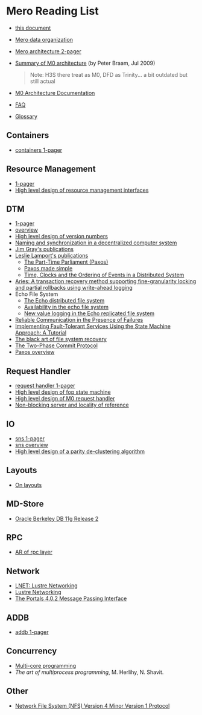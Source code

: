 Mero Reading List
=================

* [this document](https://docs.google.com/a/xyratex.com/document/d/1_IZk8KutJIcXdbM2ARSXtyJODfYEeQBnINo8hwLLMBs/edit?hl=en_US)
* [Mero data organization](https://docs.google.com/a/xyratex.com/Doc?docid=0ATg1HFjUZcaZZGNkNXg4cXpfMjI3Y2RmaHdmaHE&hl=en_US)
* [Mero architecture 2-pager](https://docs.google.com/a/xyratex.com/document/d/1eM8l6p3Vv9nI3vewleK_00ebtYlFfkdKjYSSrof_uDI/edit?hl=en_US)
* [Summary of M0 architecture](https://docs.google.com/a/xyratex.com/viewer?a=v&pid=explorer&chrome=true&srcid=0Bzg1HFjUZcaZMTFkNzM2ZDEtOGIxOS00NGFhLWFiNGQtYzAzNmFhYjQwMWIy) (by Peter Braam, Jul 2009)

    > Note: H3S there treat as M0, DFD as Trinity... a bit outdated but still actual

* [M0 Architecture Documentation](https://docs.google.com/a/xyratex.com/Doc?docid=0ATg1HFjUZcaZZGNkNXg4cXpfMjUzeHFnbjJmajY)
* [FAQ](https://docs.google.com/a/xyratex.com/document/d/13n9ddvMX77xEaLsJGbYDmNkyuJx3J39HBNupifulAXo/edit?hl=en_GB)
* [Glossary](https://docs.google.com/a/xyratex.com/spreadsheet/ccc?key=0Ajg1HFjUZcaZdEpJd0tmM3MzVy1lMG41WWxjb0t4QkE)

Containers
----------

* [containers 1-pager](https://docs.google.com/a/xyratex.com/Doc?docid=0ATg1HFjUZcaZZGNkNXg4cXpfMjAza3NxcTJkZG0&hl=en_US)

Resource Management
-------------------

* [1-pager](https://docs.google.com/a/xyratex.com/document/d/13TwNcEADe-tS96RvHMWwIvfwF0z0MXBx5QOqnZLGkq4/edit?hl=en#)
* [High level design of resource management interfaces](https://docs.google.com/a/xyratex.com/Doc?docid=0AQaCw6YRYSVSZGZmMzV6NzJfN2NiNXM1dHF3&hl=en)

DTM
---

* [1-pager](https://docs.google.com/a/xyratex.com/document/d/1HovgaO3WT3kW4sWjz1RUz09oQzDoQzcA47Ul8Mh0pjQ/edit?hl=en#)
* [overview](https://docs.google.com/a/xyratex.com/Doc?docid=0ATg1HFjUZcaZZGNkNXg4cXpfMjA0Z2Nqc3pwZ2g&hl=en_US)
* [High level design of version numbers](https://docs.google.com/a/xyratex.com/View?docid=dff35z72_0fhfmt6dr)
* [Naming and synchronization in a decentralized computer system](http://publications.csail.mit.edu/lcs/specpub.php?id=773)
* [Jim Gray's publications](http://research.microsoft.com/en-us/um/people/gray/)
* [Leslie Lamport's publications](http://research.microsoft.com/en-us/um/people/lamport/pubs/pubs.html)
    - [The Part-Time Parliament (Paxos)](http://research.microsoft.com/en-us/um/people/lamport/pubs/pubs.html#lamport-paxos)
    - [Paxos made simple](http://research.microsoft.com/en-us/um/people/lamport/pubs/pubs.html#paxos-simple)
    - [Time, Clocks and the Ordering of Events in a Distributed System](http://research.microsoft.com/en-us/um/people/lamport/pubs/pubs.html#time-clocks)
* [Aries: A transaction recovery method supporting fine-granularity locking and partial rollbacks using write-ahead logging](http://citeseerx.ist.psu.edu/viewdoc/summary?doi=10.1.1.109.2480)
* Echo File System
    - [The Echo distributed file system](http://www.hpl.hp.com/techreports/Compaq-DEC/SRC-RR-111.html)
    - [Availability in the echo file system](http://www.hpl.hp.com/techreports/Compaq-DEC/SRC-RR-112.html)
    - [New value logging in the Echo replicated file system](http://www.hpl.hp.com/techreports/Compaq-DEC/SRC-RR-104.html)
* [Reliable Communication in the Presence of Failures](http://ksuseer1.ist.psu.edu/viewdoc/summary?doi=10.1.1.106.6258)
* [Implementing Fault-Tolerant Services Using the State Machine Approach: A Tutorial](http://citeseerx.ist.psu.edu/viewdoc/summary?doi=10.1.1.20.4762)
* [The black art of file system recovery](https://docs.google.com/a/xyratex.com/document/d/10HjxEuQStcc9AEQJZLaSuQ0IXq308f9S_slacpom2q8/edit?hl=en_US)
* [The Two-Phase Commit Protocol](http://ei.cs.vt.edu/~cs5204/sp99/distributedDBMS/duckett/tpcp.html)
* [Paxos overview](https://docs.google.com/a/xyratex.com/Doc?docid=0ATg1HFjUZcaZZGNkNXg4cXpfNzhnZzl3cGdoYg&hl=en_US)

Request Handler
---------------

* [request handler 1-pager](https://docs.google.com/a/xyratex.com/document/d/1JzuIYRpq483hF3_5aOHtwJjGSGr9glLPFS00QreaUR0/edit?hl=en#)
* [High level design of fop state machine](https://docs.google.com/a/xyratex.com/Doc?docid=0AQaCw6YRYSVSZGZmMzV6NzJfMTNkOGNjZmdnYg&hl=en)
* [High level design of M0 request handler](https://docs.google.com/a/xyratex.com/Doc?tab=edit&dr=true&id=dcd5x8qz_206fg47r7gf)
* [Non-blocking server and locality of reference](https://docs.google.com/a/xyratex.com/viewer?a=v&pid=explorer&chrome=true&srcid=0BwaCw6YRYSVSMmVlODY1ZjQtMzJkMS00ZGYwLWFiZWQtNWVhNWJmZWZlZWM2&hl=en_US)

IO
--

* [sns 1-pager](https://docs.google.com/a/xyratex.com/document/d/1pH9jqxmSfahTOH7tqh1rUc9WgHG0PiLrAWs2YtuGmeg/edit?hl=en#)
* [sns overview](https://docs.google.com/a/xyratex.com/Doc?docid=0ATg1HFjUZcaZZGNkNXg4cXpfMTkyZjlzanBrNHQ&hl=en_US)
* [High level design of a parity de-clustering algorithm](https://docs.google.com/a/xyratex.com/Doc?docid=0ATg1HFjUZcaZZGNkNXg4cXpfMTMxZmZkNTZtZjg&hl=en)

Layouts
-------

* [On layouts](https://docs.google.com/a/xyratex.com/Doc?docid=0ATg1HFjUZcaZZGNkNXg4cXpfMjAxbjVtZjlnZmI&hl=en_US)

MD-Store
--------

* [Oracle Berkeley DB 11g Release 2](http://docs.oracle.com/cd/E17076_02/html/index.html)

RPC
---

* [AR of rpc layer](https://docs.google.com/a/xyratex.com/document/d/1F1dP_uXNztb7m0mU6n6VPr3IlLFWbAoQTWy_mM3XGC0/edit?hl=en_US)

Network
-------

* [LNET: Lustre Networking](http://wiki.lustre.org/lid/ulfi/ulfi_lnet.html)
* [Lustre Networking](http://wiki.lustre.org/lid/agi/agi_lnet.html)
* [The Portals 4.0.2 Message Passing Interface](https://portals4.googlecode.com/files/portals40.pdf)

ADDB
----

* [addb 1-pager](https://docs.google.com/a/xyratex.com/Doc?docid=0ATg1HFjUZcaZZGNkNXg4cXpfMTg0Y2tybWttZGo&hl=en_US)

Concurrency
-----------

* [Multi-core programming](http://www.cl.cam.ac.uk/~mgk25/u../teaching/1112/R204/slides-tharris.pdf)
* _The art of multiprocess programming_, M. Herlihy, N. Shavit.

Other
-----

* [Network File System (NFS) Version 4 Minor Version 1 Protocol](http://tools.ietf.org/html/rfc5661)
